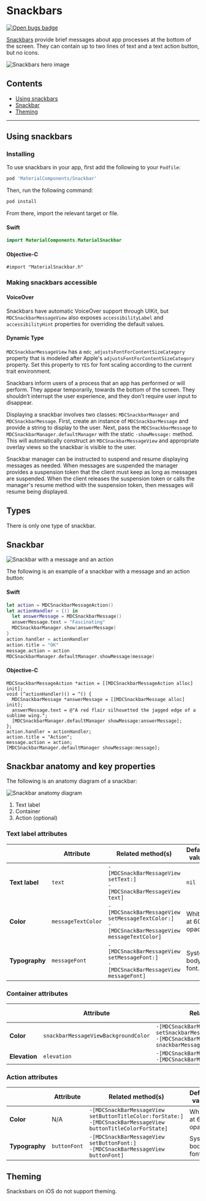 <!--docs:
title: "Material Snackbars"
layout: detail
section: components
excerpt: "Snackbars provide brief messages about app processes at the bottom of the screen."
iconId: 
path: /catalog/Snackbars/
-->

# Snackbars

[![Open bugs badge](https://img.shields.io/badge/dynamic/json.svg?label=open%20bugs&url=https%3A%2F%2Fapi.github.com%2Fsearch%2Fissues%3Fq%3Dis%253Aopen%2Blabel%253Atype%253ABug%2Blabel%253A%255BSnackbar%255D&query=%24.total_count)](https://github.com/material-components/material-components-ios/issues?q=is%3Aopen+is%3Aissue+label%3Atype%3ABug+label%3A%5BSnackbar%5D)

[Snackbars](https://material.io/components/snackbars) provide brief messages about app processes at the bottom of the screen. They can contain up to two lines of text and a text action button, but no icons.

![Snackbars hero image](docs/assets/snackbars-hero.png)

## Contents

* [Using snackbars](#using-snackbars)
* [Snackbar](#snackbar)
* [Theming](#theming)

- - -

## Using snackbars

### Installing

To use snackbars in your app, first add the following to your `Podfile`:

```bash
pod 'MaterialComponents/Snackbar'
```
<!--{: .code-renderer.code-renderer--install }-->

Then, run the following command:

```bash
pod install
```

From there, import the relevant target or file.

<!--<div class="material-code-render" markdown="1">-->
#### Swift
```swift
import MaterialComponents.MaterialSnackbar
```

#### Objective-C

```objc
#import "MaterialSnackbar.h"
```
<!--</div>-->

### Making snackbars accessible

#### VoiceOver

Snackbars have automatic VoiceOver support through UIKit, but `MDCSnackbarMessageView` also exposes `accessibilityLabel` and `accessibilityHint` properties for overriding the default values.

#### Dynamic Type

`MDCSnackbarMessageView` has a `mdc_adjustsFontForContentSizeCategory` property that is modeled after Apple's `adjustsFontForContentSizeCategory` property. Set this property to `YES` for font scaling according to the current trait environment.

Snackbars inform users of a process that an app has performed or will perform. They appear temporarily, towards the bottom of the screen. They shouldn’t interrupt the user experience, and they don’t require user input to disappear.

Displaying a snackbar involves two classes: `MDCSnackbarManager` and `MDCSnackbarMessage`.
First, create an instance of `MDCSnackbarMessage` and provide a string to display to the user. Next,
pass the `MDCSnackbarMessage` to `MDCSnackbarManager.defaultManager` with the static `-showMessage:` method. This will
automatically construct an `MDCSnackbarMessageView` and appropriate overlay views so the snackbar is
visible to the user.

Snackbar manager can be instructed to suspend and resume displaying messages as needed. When
messages are suspended the manager provides a suspension token that the client must keep as long as
messages are suspended. When the client releases the suspension token or calls the manager's resume
method with the suspension token, then messages will resume being displayed.

## Types

There is only one type of snackbar.

## Snackbar

![Snackbar with a message and an action](docs/assets/snackbar-example.png)

The following is an example of a snackbar with a message and an action button:

<!--<div class="material-code-render" markdown="1">-->
#### Swift

```swift
let action = MDCSnackbarMessageAction()
let actionHandler = {() in
  let answerMessage = MDCSnackbarMessage()
  answerMessage.text = "Fascinating"
  MDCSnackbarManager.show(answerMessage)
}
action.handler = actionHandler
action.title = "OK"
message.action = action
MDCSnackbarManager.defaultManager.showMessage(message)
```

#### Objective-C

```objc
MDCSnackbarMessageAction *action = [[MDCSnackbarMessageAction alloc] init];
void (^actionHandler)() = ^() {
  MDCSnackbarMessage *answerMessage = [[MDCSnackbarMessage alloc] init];
  answerMessage.text = @"A red flair silhouetted the jagged edge of a sublime wing.";
  [MDCSnackbarManager.defaultManager showMessage:answerMessage];
};
action.handler = actionHandler;
action.title = "Action";
message.action = action;
[MDCSnackbarManager.defaultManager showMessage:message];
```
<!--</div>-->

## Snackbar anatomy and key properties

The following is an anatomy diagram of a snackbar:

![Snackbar anatomy diagram](docs/assets/snackbars-anatomy.png)

1. Text label
1. Container
1. Action (optional)

### Text label attributes

&nbsp;               | Attribute                | Related method(s) | Default value
-------------------- | ------------------------ | ----------------- | -------------
**Text label**       | `text`                   | `-[MDCSnackBarMessageView setText:]` <br/> `-[MDCSnackBarMessageView text]` | `nil`
**Color**            | `messageTextColor`        | `-[MDCSnackBarMessageView setMessageTextColor:]` <br/> `-[MDCSnackBarMessageView messageTextColor]` | White at 60% opacity
**Typography**       | `messageFont`            | `-[MDCSnackBarMessageView setMessageFont:]` <br/> `-[MDCSnackBarMessageView messageFont]`  | System body font.

### Container attributes

&nbsp;                  | Attribute                         | Related method(s)                               | Default value
----------------------- | --------------------------------- | ----------------------------------------------- | -------------
**Color**               | `snackbarMessageViewBackgroundColor`  | `-[MDCSnackBarMessageView setSnackbarMessageViewBackgroundColor:]` <br/> `-[MDCSnackBarMessageView snackbarMessageViewBackgroundColor]` | `#323232`
**Elevation**           | `elevation`                   | `-[MDCSnackBarMessageView setElevation:]` <br/> `-[MDCSnackBarMessageView elevation]`                                             | `6`
### Action attributes

&nbsp;               | Attribute                  | Related method(s)    | Default value
-------------------- | -------------------------- | -------------------- | -------------
**Color**            | N/A        | `-[MDCSnackBarMessageView setButtonTitleColor:forState:]` <br/> `-[MDCSnackBarMessageView buttonTitleColorForState]` | White at 60% opacity
**Typography**       | `buttonFont`            | `-[MDCSnackBarMessageView setButtonFont:]` <br/> `-[MDCSnackBarMessageView buttonFont]`  | System body font.

## Theming

Snacksbars on iOS do not support theming.